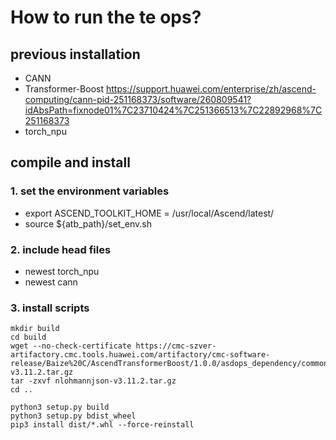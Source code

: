 # How to run the te ops?

## previous installation
+ CANN
+ Transformer-Boost 
https://support.huawei.com/enterprise/zh/ascend-computing/cann-pid-251168373/software/260809541?idAbsPath=fixnode01%7C23710424%7C251366513%7C22892968%7C251168373
+ torch_npu

## compile and install
### 1. set the environment variables

+ export ASCEND_TOOLKIT_HOME = /usr/local/Ascend/latest/
+ source ${atb_path}/set_env.sh

### 2. include head files

+ newest torch_npu
+ newest cann

### 3. install scripts
```shell
mkdir build
cd build
wget --no-check-certificate https://cmc-szver-artifactory.cmc.tools.huawei.com/artifactory/cmc-software-release/Baize%20C/AscendTransformerBoost/1.0.0/asdops_dependency/common/nlohmannjson-v3.11.2.tar.gz
tar -zxvf nlohmannjson-v3.11.2.tar.gz
cd ..

python3 setup.py build
python3 setup.py bdist_wheel
pip3 install dist/*.whl --force-reinstall
```
